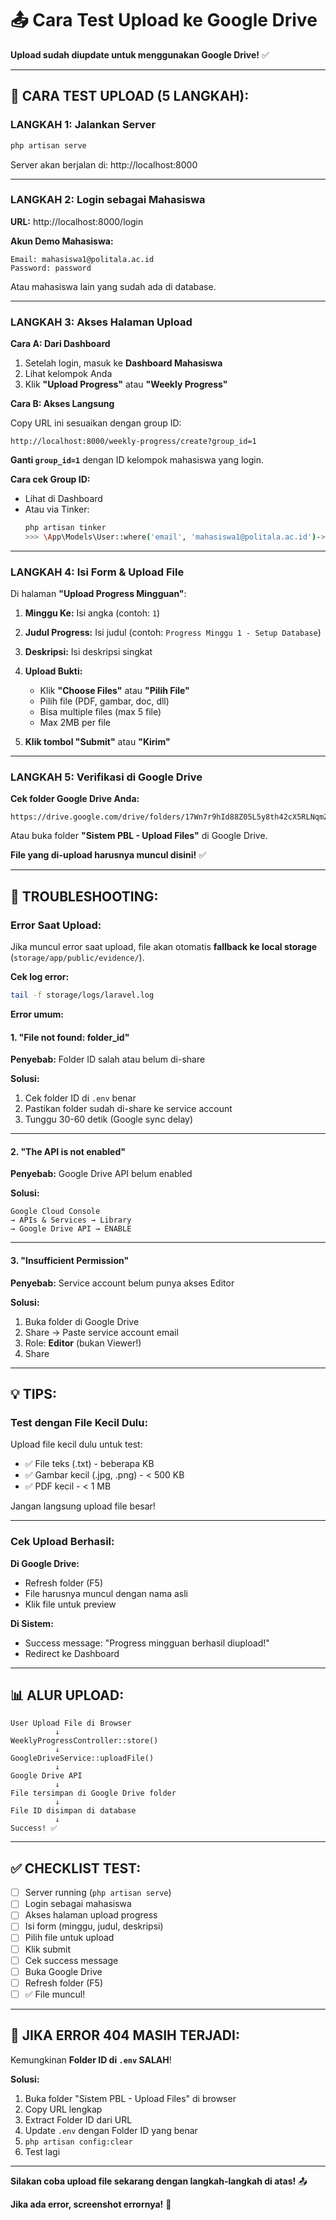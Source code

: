# 📤 Cara Test Upload ke Google Drive

**Upload sudah diupdate untuk menggunakan Google Drive!** ✅

---

## 🚀 **CARA TEST UPLOAD (5 LANGKAH):**

### **LANGKAH 1: Jalankan Server**

```bash
php artisan serve
```

Server akan berjalan di: http://localhost:8000

---

### **LANGKAH 2: Login sebagai Mahasiswa**

**URL:** http://localhost:8000/login

**Akun Demo Mahasiswa:**
```
Email: mahasiswa1@politala.ac.id
Password: password
```

Atau mahasiswa lain yang sudah ada di database.

---

### **LANGKAH 3: Akses Halaman Upload**

**Cara A: Dari Dashboard**
1. Setelah login, masuk ke **Dashboard Mahasiswa**
2. Lihat kelompok Anda
3. Klik **"Upload Progress"** atau **"Weekly Progress"**

**Cara B: Akses Langsung**

Copy URL ini sesuaikan dengan group ID:
```
http://localhost:8000/weekly-progress/create?group_id=1
```

**Ganti `group_id=1`** dengan ID kelompok mahasiswa yang login.

**Cara cek Group ID:**
- Lihat di Dashboard
- Atau via Tinker:
  ```bash
  php artisan tinker
  >>> \App\Models\User::where('email', 'mahasiswa1@politala.ac.id')->first()->groupMembers->first()->group_id
  ```

---

### **LANGKAH 4: Isi Form & Upload File**

Di halaman **"Upload Progress Mingguan"**:

1. **Minggu Ke:** Isi angka (contoh: `1`)

2. **Judul Progress:** Isi judul (contoh: `Progress Minggu 1 - Setup Database`)

3. **Deskripsi:** Isi deskripsi singkat

4. **Upload Bukti:**
   - Klik **"Choose Files"** atau **"Pilih File"**
   - Pilih file (PDF, gambar, doc, dll)
   - Bisa multiple files (max 5 file)
   - Max 2MB per file

5. **Klik tombol "Submit"** atau **"Kirim"**

---

### **LANGKAH 5: Verifikasi di Google Drive**

**Cek folder Google Drive Anda:**
```
https://drive.google.com/drive/folders/17Wn7r9hId88Z05L5y8th42cX5RLNqmZv
```

Atau buka folder **"Sistem PBL - Upload Files"** di Google Drive.

**File yang di-upload harusnya muncul disini!** ✅

---

## 🐛 **TROUBLESHOOTING:**

### **Error Saat Upload:**

Jika muncul error saat upload, file akan otomatis **fallback ke local storage** (`storage/app/public/evidence/`).

**Cek log error:**
```bash
tail -f storage/logs/laravel.log
```

**Error umum:**

#### **1. "File not found: folder_id"**

**Penyebab:** Folder ID salah atau belum di-share

**Solusi:**
1. Cek folder ID di `.env` benar
2. Pastikan folder sudah di-share ke service account
3. Tunggu 30-60 detik (Google sync delay)

---

#### **2. "The API is not enabled"**

**Penyebab:** Google Drive API belum enabled

**Solusi:**
```
Google Cloud Console
→ APIs & Services → Library
→ Google Drive API → ENABLE
```

---

#### **3. "Insufficient Permission"**

**Penyebab:** Service account belum punya akses Editor

**Solusi:**
1. Buka folder di Google Drive
2. Share → Paste service account email
3. Role: **Editor** (bukan Viewer!)
4. Share

---

## 💡 **TIPS:**

### **Test dengan File Kecil Dulu:**

Upload file kecil dulu untuk test:
- ✅ File teks (.txt) - beberapa KB
- ✅ Gambar kecil (.jpg, .png) - < 500 KB
- ✅ PDF kecil - < 1 MB

Jangan langsung upload file besar!

---

### **Cek Upload Berhasil:**

**Di Google Drive:**
- Refresh folder (F5)
- File harusnya muncul dengan nama asli
- Klik file untuk preview

**Di Sistem:**
- Success message: "Progress mingguan berhasil diupload!"
- Redirect ke Dashboard

---

## 📊 **ALUR UPLOAD:**

```
User Upload File di Browser
          ↓
WeeklyProgressController::store()
          ↓
GoogleDriveService::uploadFile()
          ↓
Google Drive API
          ↓
File tersimpan di Google Drive folder
          ↓
File ID disimpan di database
          ↓
Success! ✅
```

---

## ✅ **CHECKLIST TEST:**

- [ ] Server running (`php artisan serve`)
- [ ] Login sebagai mahasiswa
- [ ] Akses halaman upload progress
- [ ] Isi form (minggu, judul, deskripsi)
- [ ] Pilih file untuk upload
- [ ] Klik submit
- [ ] Cek success message
- [ ] Buka Google Drive
- [ ] Refresh folder (F5)
- [ ] ✅ File muncul!

---

## 🎯 **JIKA ERROR 404 MASIH TERJADI:**

Kemungkinan **Folder ID di `.env` SALAH**!

**Solusi:**
1. Buka folder "Sistem PBL - Upload Files" di browser
2. Copy URL lengkap
3. Extract Folder ID dari URL
4. Update `.env` dengan Folder ID yang benar
5. `php artisan config:clear`
6. Test lagi

---

**Silakan coba upload file sekarang dengan langkah-langkah di atas!** 📤

**Jika ada error, screenshot errornya!** 📸

